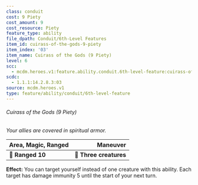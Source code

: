 ```yaml
---
class: conduit
cost: 9 Piety
cost_amount: 9
cost_resource: Piety
feature_type: ability
file_dpath: Conduit/6th-Level Features
item_id: cuirass-of-the-gods-9-piety
item_index: '03'
item_name: Cuirass of the Gods (9 Piety)
level: 6
scc:
  - mcdm.heroes.v1:feature.ability.conduit.6th-level-feature:cuirass-of-the-gods-9-piety
scdc:
  - 1.1.1:14.2.8.3:03
source: mcdm.heroes.v1
type: feature/ability/conduit/6th-level-feature
---
```


###### Cuirass of the Gods (9 Piety)

*Your allies are covered in spiritual armor.*

| **Area, Magic, Ranged** |           **Maneuver** |
| ----------------------- | ---------------------: |
| **📏 Ranged 10**        | **🎯 Three creatures** |

**Effect:** You can target yourself instead of one creature with this ability. Each target has damage immunity 5 until the start of your next turn.
